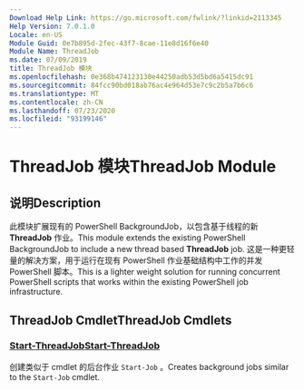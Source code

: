 ```yaml
---
Download Help Link: https://go.microsoft.com/fwlink/?linkid=2113345
Help Version: 7.0.1.0
Locale: en-US
Module Guid: 0e7b895d-2fec-43f7-8cae-11e8d16f6e40
Module Name: ThreadJob
ms.date: 07/09/2019
title: ThreadJob 模块
ms.openlocfilehash: 0e368b474123130e44250adb53d5bd6a5415dc91
ms.sourcegitcommit: 84fcc90bd018ab76ac4e964d53e7c9c2b5a7b6c6
ms.translationtype: MT
ms.contentlocale: zh-CN
ms.lasthandoff: 07/23/2020
ms.locfileid: "93199146"
---
```

# <span data-ttu-id="5539c-102">ThreadJob 模块</span><span class="sxs-lookup"><span data-stu-id="5539c-102">ThreadJob Module</span></span>

## <span data-ttu-id="5539c-103">说明</span><span class="sxs-lookup"><span data-stu-id="5539c-103">Description</span></span>
<span data-ttu-id="5539c-104">此模块扩展现有的 PowerShell BackgroundJob，以包含基于线程的新 **ThreadJob** 作业。</span><span class="sxs-lookup"><span data-stu-id="5539c-104">This module extends the existing PowerShell BackgroundJob to include a new thread based **ThreadJob** job.</span></span> <span data-ttu-id="5539c-105">这是一种更轻量的解决方案，用于运行在现有 PowerShell 作业基础结构中工作的并发 PowerShell 脚本。</span><span class="sxs-lookup"><span data-stu-id="5539c-105">This is a lighter weight solution for running concurrent PowerShell scripts that works within the existing PowerShell job infrastructure.</span></span>

## <span data-ttu-id="5539c-106">ThreadJob Cmdlet</span><span class="sxs-lookup"><span data-stu-id="5539c-106">ThreadJob Cmdlets</span></span>

### [<span data-ttu-id="5539c-107">Start-ThreadJob</span><span class="sxs-lookup"><span data-stu-id="5539c-107">Start-ThreadJob</span></span>](Start-ThreadJob.md)
<span data-ttu-id="5539c-108">创建类似于 cmdlet 的后台作业 `Start-Job` 。</span><span class="sxs-lookup"><span data-stu-id="5539c-108">Creates background jobs similar to the `Start-Job` cmdlet.</span></span>

